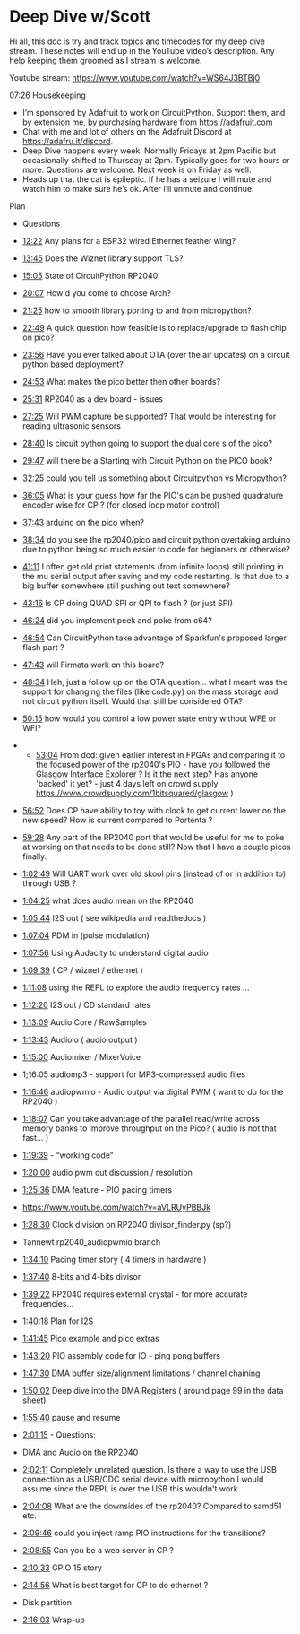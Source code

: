# Deep Dive w/Scott


Hi all, this doc is try and track topics and timecodes for my deep dive stream. These notes will end up in the YouTube video’s description. Any help keeping them groomed as I stream is welcome.


Youtube stream: https://www.youtube.com/watch?v=WS64J3BTBj0


07:26 Housekeeping
* I’m sponsored by Adafruit to work on CircuitPython. Support them, and by extension me, by purchasing hardware from https://adafruit.com
* Chat with me and lot of others on the Adafruit Discord at https://adafru.it/discord.
* Deep Dive happens every week. Normally Fridays at 2pm Pacific but occasionally shifted to Thursday at 2pm. Typically goes for two hours or more. Questions are welcome. Next week is on Friday as well.
* Heads up that the cat is epileptic. If he has a seizure I will mute and watch him to make sure he’s ok. After I’ll unmute and continue.


Plan
* Questions
* [12:22](https://www.youtube.com/watch?v=VIDEO_2021_01_29?t=742) Any plans for a ESP32 wired Ethernet feather wing?
* [13:45](https://www.youtube.com/watch?v=VIDEO_2021_01_29?t=825) Does the Wiznet library support TLS?
* [15:05](https://www.youtube.com/watch?v=VIDEO_2021_01_29?t=905) State of CircuitPython RP2040
* [20:07](https://www.youtube.com/watch?v=VIDEO_2021_01_29?t=1207) How'd you come to choose Arch?
* [21:25](https://www.youtube.com/watch?v=VIDEO_2021_01_29?t=1285) how to smooth library porting to and from micropython?
* [22:49](https://www.youtube.com/watch?v=VIDEO_2021_01_29?t=1369) A quick question  how feasible is to replace/upgrade to flash chip on pico?
* [23:56](https://www.youtube.com/watch?v=VIDEO_2021_01_29?t=1436) Have you ever talked about OTA (over the air updates) on a circuit python based deployment?
* [24:53](https://www.youtube.com/watch?v=VIDEO_2021_01_29?t=1493) What makes the pico better then other boards?
* [25:31](https://www.youtube.com/watch?v=VIDEO_2021_01_29?t=1531)  RP2040 as a dev board - issues
* [27:25](https://www.youtube.com/watch?v=VIDEO_2021_01_29?t=1645) Will PWM capture be supported? That would be interesting for reading ultrasonic sensors
* [28:40](https://www.youtube.com/watch?v=VIDEO_2021_01_29?t=1720) Is circuit python going to support the dual core s of the pico?
* [29:47](https://www.youtube.com/watch?v=VIDEO_2021_01_29?t=1787) will there be a Starting with Circuit Python on the PICO book?
* [32:25](https://www.youtube.com/watch?v=VIDEO_2021_01_29?t=1945) could you tell us something about Circuitpython vs Micropython?
* [36:05](https://www.youtube.com/watch?v=VIDEO_2021_01_29?t=2165) What is your guess how far the PIO's can be pushed quadrature encoder wise for CP ? (for closed loop motor control)
* [37:43](https://www.youtube.com/watch?v=VIDEO_2021_01_29?t=2263) arduino on the pico when?
* [38:34](https://www.youtube.com/watch?v=VIDEO_2021_01_29?t=2314) do you see the rp2040/pico and circuit python overtaking arduino due to python being so much easier to code for beginners or otherwise?
* [41:11](https://www.youtube.com/watch?v=VIDEO_2021_01_29?t=2471) I often get old print statements (from infinite loops) still printing in the mu serial output after saving and my code restarting. Is that due to a big buffer somewhere still pushing out text somewhere?
* [43:16](https://www.youtube.com/watch?v=VIDEO_2021_01_29?t=2596) Is CP doing QUAD SPI or QPI to flash ? (or just SPI)
* [46:24](https://www.youtube.com/watch?v=VIDEO_2021_01_29?t=2784) did you implement peek and poke from c64?
* [46:54](https://www.youtube.com/watch?v=VIDEO_2021_01_29?t=2814) Can CircuitPython take advantage of Sparkfun's proposed larger flash part ?
* [47:43](https://www.youtube.com/watch?v=VIDEO_2021_01_29?t=2863) will Firmata work on this board?
* [48:34](https://www.youtube.com/watch?v=VIDEO_2021_01_29?t=2914) Heh, just a follow up on the OTA question... what I meant was the support for changing the files (like code.py) on the mass storage and not circuit python itself. Would that still be considered OTA?
* [50:15](https://www.youtube.com/watch?v=VIDEO_2021_01_29?t=3015) how would you control a low power state entry without WFE or WFI?
* * [53:04](https://www.youtube.com/watch?v=VIDEO_2021_01_29?t=3184) From dcd: given earlier interest in FPGAs and comparing it to the focused power of the rp2040's PIO - have you followed the Glasgow Interface Explorer ? Is it the next step? Has anyone 'backed' it yet? - just 4 days left on crowd supply https://www.crowdsupply.com/1bitsquared/glasgow )
* [56:52](https://www.youtube.com/watch?v=VIDEO_2021_01_29?t=3412) Does CP have ability to toy with clock to get current lower on the new speed? How is current compared to Portenta ?
* [59:28](https://www.youtube.com/watch?v=VIDEO_2021_01_29?t=3568) Any part of the RP2040 port that would be useful for me to poke at working on that needs to be done still? Now that I have a couple picos finally.
* [1:02:49](https://www.youtube.com/watch?v=VIDEO_2021_01_29?t=3769) Will UART work over old skool pins (instead of or in addition to) through USB ?
* [1:04:25](https://www.youtube.com/watch?v=VIDEO_2021_01_29?t=3865) what does audio mean on the RP2040
* [1:05:44](https://www.youtube.com/watch?v=VIDEO_2021_01_29?t=3944) I2S out ( see wikipedia and readthedocs )
* [1:07:04](https://www.youtube.com/watch?v=VIDEO_2021_01_29?t=4024) PDM in (pulse modulation)
* [1:07:56](https://www.youtube.com/watch?v=VIDEO_2021_01_29?t=4076) Using Audacity to understand digital audio
* [1:09:39](https://www.youtube.com/watch?v=VIDEO_2021_01_29?t=4179) ( CP / wiznet / ethernet )
* [1:11:08](https://www.youtube.com/watch?v=VIDEO_2021_01_29?t=4268) using the REPL to explore the audio frequency rates …
* [1:12:20](https://www.youtube.com/watch?v=VIDEO_2021_01_29?t=4340) I2S out / CD standard rates
* [1:13:09](https://www.youtube.com/watch?v=VIDEO_2021_01_29?t=4389) Audio Core / RawSamples
* [1:13:43](https://www.youtube.com/watch?v=VIDEO_2021_01_29?t=4423) Audioio ( audio output )
* [1:15:00](https://www.youtube.com/watch?v=VIDEO_2021_01_29?t=4500) Audiomixer / MixerVoice
* 1;16:05 audiomp3 - support for MP3-compressed audio files
* [1:16:46](https://www.youtube.com/watch?v=VIDEO_2021_01_29?t=4606) audiopwmio - Audio output via digital PWM ( want to do for the RP2040 )
* [1:18:07](https://www.youtube.com/watch?v=VIDEO_2021_01_29?t=4687) Can you take advantage of the parallel read/write across memory banks to improve throughput on the Pico?
( audio is not that fast… )
* [1:19:39](https://www.youtube.com/watch?v=VIDEO_2021_01_29?t=4779) - “working code”
* [1:20:00](https://www.youtube.com/watch?v=VIDEO_2021_01_29?t=4800) audio pwm out discussion / resolution
* [1:25:36](https://www.youtube.com/watch?v=VIDEO_2021_01_29?t=5136) DMA feature - PIO pacing timers
* https://www.youtube.com/watch?v=aVLRUyPBBJk
* [1:28:30](https://www.youtube.com/watch?v=VIDEO_2021_01_29?t=5310) Clock division on RP2040 divisor_finder.py (sp?)
* Tannewt rp2040_audiopwmio branch
* [1:34:10](https://www.youtube.com/watch?v=VIDEO_2021_01_29?t=5650) Pacing timer story ( 4 timers in hardware )
* [1:37:40](https://www.youtube.com/watch?v=VIDEO_2021_01_29?t=5860) 8-bits and 4-bits divisor
* [1:39:22](https://www.youtube.com/watch?v=VIDEO_2021_01_29?t=5962) RP2040 requires external crystal - for more accurate frequencies…
* [1:40:18](https://www.youtube.com/watch?v=VIDEO_2021_01_29?t=6018)  Plan for I2S
* [1:41:45](https://www.youtube.com/watch?v=VIDEO_2021_01_29?t=6105) Pico example and pico extras
* [1:43:20](https://www.youtube.com/watch?v=VIDEO_2021_01_29?t=6200) PIO assembly code for IO - ping pong buffers
* [1:47:30](https://www.youtube.com/watch?v=VIDEO_2021_01_29?t=6450) DMA buffer size/alignment limitations / channel chaining
* [1:50:02](https://www.youtube.com/watch?v=VIDEO_2021_01_29?t=6602) Deep dive into the DMA Registers ( around page 99 in the data sheet)
* [1:55:40](https://www.youtube.com/watch?v=VIDEO_2021_01_29?t=6940) pause and resume
* [2:01:15](https://www.youtube.com/watch?v=VIDEO_2021_01_29?t=7275) - Questions:
* DMA and Audio on the RP2040
* [2:02:11](https://www.youtube.com/watch?v=VIDEO_2021_01_29?t=7331) Completely unrelated question. Is there a way to use the USB connection as a USB/CDC serial device with micropython I would assume since the REPL is over the USB this wouldn't work
* [2:04:08](https://www.youtube.com/watch?v=VIDEO_2021_01_29?t=7448) What are the downsides of the rp2040? Compared to samd51 etc.

* [2:09:46](https://www.youtube.com/watch?v=VIDEO_2021_01_29?t=7786) could you inject ramp PIO instructions for the transitions?
* [2:08:55](https://www.youtube.com/watch?v=VIDEO_2021_01_29?t=7735) Can you be a web server in CP ?
* [2:10:33](https://www.youtube.com/watch?v=VIDEO_2021_01_29?t=7833) GPIO 15 story
* [2:14:56](https://www.youtube.com/watch?v=VIDEO_2021_01_29?t=8096) What is best target for CP to do ethernet ?
* Disk partition
* [2:16:03](https://www.youtube.com/watch?v=VIDEO_2021_01_29?t=8163) Wrap-up
